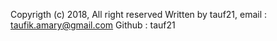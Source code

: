 Copyrigth (c) 2018, All right reserved
Written by tauf21, email : taufik.amary@gmail.com
Github : tauf21
